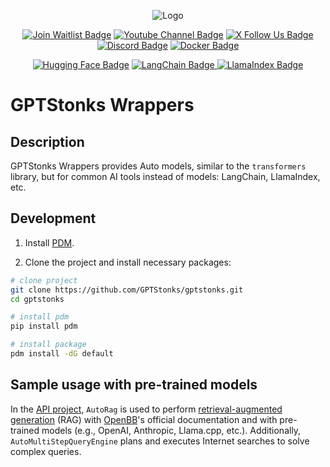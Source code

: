 <p align="center">
  <img src="../../docs/assets/logo-chatbot.png" alt="Logo">
</p>
<p align="center">
  <!-- Waitlist Badge -->
  <a href="https://gptstonks.net/login"><img src="../../docs/assets/waitlist_badge.png" alt="Join Waitlist Badge"></a>
  <!-- YT Badge -->
  <a href="https://www.youtube.com/@GPTStonks"><img src="https://img.shields.io/badge/channel-ff0000?style=for-the-badge&logo=youtube&logoColor=white" alt="Youtube Channel Badge"></a>
  <!-- X Badge -->
  <a href="https://twitter.com/GPTStonks"><img src="https://img.shields.io/badge/follow_us-000000?style=for-the-badge&logo=x&logoColor=white" alt="X Follow Us Badge"></a>
  <!-- Discord Badge -->
  <a href="https://discord.gg/MyDDGuEd"><img src="https://img.shields.io/badge/Discord-5865F2?style=for-the-badge&logo=discord&logoColor=white" alt="Discord Badge"></a>
  <!-- Docker Badge -->
  <a href="https://hub.docker.com/u/gptstonks">
    <img src="https://img.shields.io/badge/Docker-2496ED?style=for-the-badge&logo=docker&logoColor=white" alt="Docker Badge">
  </a>
</p>
<p align="center">
  <!-- Hugging Face Badge -->
  <a href="https://huggingface.co/"><img src="https://img.shields.io/badge/Hugging%20Face-F58025?style=for-the-badge&logo=huggingface&logoColor=white" alt="Hugging Face Badge"></a>
  <!-- LangChain Badge -->
  <a href="https://langchain.com/">
    <img src="https://img.shields.io/badge/LangChain-005A9C?style=for-the-badge&logo=langchain&logoColor=white" alt="LangChain Badge">
  </a>
  <!-- LlamaIndex Badge -->
  <a href="https://www.llamaindex.ai/"><img src="https://img.shields.io/badge/LlamaIndex-ac6aff?style=for-the-badge&logo=llamaindex&logoColor=white" alt="LlamaIndex Badge"></a>
</p>

# GPTStonks Wrappers

## Description

GPTStonks Wrappers provides Auto models, similar to the `transformers` library, but for common AI tools instead of models: LangChain, LlamaIndex, etc.

## Development

  1. Install [PDM](https://pdm.fming.dev/latest/#installation).

  2. Clone the project and install necessary packages:
```bash
# clone project
git clone https://github.com/GPTStonks/gptstonks.git
cd gptstonks

# install pdm
pip install pdm

# install package
pdm install -dG default
```

## Sample usage with pre-trained models

In the [API project](../../projects/gptstonks_api/), `AutoRag` is used to perform [retrieval-augmented generation](https://arxiv.org/abs/2005.11401) (RAG) with [OpenBB](https://openbb.co)'s official documentation and with pre-trained models (e.g., OpenAI, Anthropic, Llama.cpp, etc.). Additionally, `AutoMultiStepQueryEngine` plans and executes Internet searches to solve complex queries.
